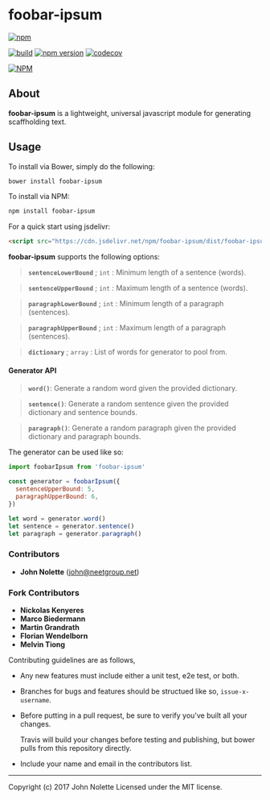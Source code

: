 # foobar-ipsum

[![npm](https://img.shields.io/npm/dm/foobar-ipsum.svg)](https://www.npmjs.com/package/foobar-ipsum)

[![build](https://travis-ci.org/neetjn/foobar-ipsum.svg?branch=master)](https://travis-ci.org/neetjn/foobar-ipsum/)
[![npm version](https://badge.fury.io/js/foobar-ipsum.svg)](https://badge.fury.io/js/foobar-ipsum)
[![codecov](https://codecov.io/gh/neetjn/foobar-ipsum/branch/master/graph/badge.svg)](https://codecov.io/gh/neetjn/foobar-ipsum)

[![NPM](https://nodei.co/npm/foobar-ipsum.png)](https://nodei.co/npm/foobar-ipsum/)

## About

**foobar-ipsum** is a lightweight, universal javascript module for generating scaffholding text.

## Usage

To install via Bower, simply do the following:
```sh
bower install foobar-ipsum
```
To install via NPM:
```sh
npm install foobar-ipsum
```
For a quick start using jsdelivr:
```html
<script src="https://cdn.jsdelivr.net/npm/foobar-ipsum/dist/foobar-ipsum.min.js"></script>
```

**foobar-ipsum** supports the following options:

> **`sentenceLowerBound`** ; `int` : Minimum length of a sentence (words).

> **`sentenceUpperBound`** ; `int` : Maximum length of a sentence (words).

> **`paragraphLowerBound`** ; `int` : Minimum length of a paragraph (sentences).

> **`paragraphUpperBound`** ; `int` : Maximum length of a paragraph (sentences).

> **`dictionary`** ; `array` : List of words for generator to pool from.

#### Generator API

> **`word()`**: Generate a random word given the provided dictionary.

> **`sentence()`**: Generate a random sentence given the provided dictionary and sentence bounds.

> **`paragraph()`**: Generate a random paragraph given the provided dictionary and paragraph bounds.

The generator can be used like so:

```js
import foobarIpsum from 'foobar-ipsum'

const generator = foobarIpsum({
  sentenceUpperBound: 5,
  paragraphUpperBound: 6,
})

let word = generator.word()
let sentence = generator.sentence()
let paragraph = generator.paragraph()
```

### Contributors

* **John Nolette** (john@neetgroup.net)

### Fork Contributors

* **Nickolas Kenyeres**
* **Marco Biedermann**
* **Martin Grandrath**
* **Florian Wendelborn**
* **Melvin Tiong**

Contributing guidelines are as follows,

* Any new features must include either a unit test, e2e test, or both.
* Branches for bugs and features should be structued like so, `issue-x-username`.
* Before putting in a pull request, be sure to verify you've built all your changes.

  Travis will build your changes before testing and publishing, but bower pulls from this repository directly.

* Include your name and email in the contributors list.

---
Copyright (c) 2017 John Nolette Licensed under the MIT license.

